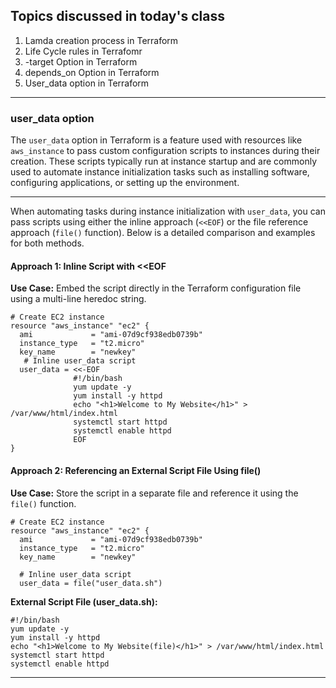 Topics discussed in today's class
-----------------------------------------
1. Lamda creation process in Terraform
2. Life Cycle rules in Terrafomr
3. -target Option in Terraform
4. depends_on Option in Terraform
5. User_data option in Terraform
----------------------------------------------------------------------------------

### user_data option
The `user_data` option in Terraform is a feature used with resources like `aws_instance` to pass custom configuration scripts to instances during their creation. These scripts typically run at instance startup and are commonly used to automate instance initialization tasks such as installing software, configuring applications, or setting up the environment.

-----------------------------------------------------------------------------
When automating tasks during instance initialization with `user_data`, you can pass scripts using either the inline approach (`<<EOF`) or the file reference approach (`file()` function). Below is a detailed comparison and examples for both methods.
#### Approach 1: Inline Script with <<EOF
**Use Case:**
Embed the script directly in the Terraform configuration file using a multi-line heredoc string.
```
# Create EC2 instance
resource "aws_instance" "ec2" {
  ami             = "ami-07d9cf938edb0739b"
  instance_type   = "t2.micro"
  key_name        = "newkey"
   # Inline user_data script
  user_data = <<-EOF
              #!/bin/bash
              yum update -y
              yum install -y httpd
              echo "<h1>Welcome to My Website</h1>" > /var/www/html/index.html
              systemctl start httpd
              systemctl enable httpd
              EOF
}
```

#### Approach 2: Referencing an External Script File Using file()
**Use Case:**
Store the script in a separate file and reference it using the `file()` function.
```
# Create EC2 instance
resource "aws_instance" "ec2" {
  ami             = "ami-07d9cf938edb0739b"
  instance_type   = "t2.micro"
  key_name        = "newkey"
  
  # Inline user_data script
  user_data = file("user_data.sh")
```
**External Script File (user_data.sh):**
```
#!/bin/bash
yum update -y
yum install -y httpd
echo "<h1>Welcome to My Website(file)</h1>" > /var/www/html/index.html
systemctl start httpd
systemctl enable httpd
```

--------------------------------------------------------------------------------------------